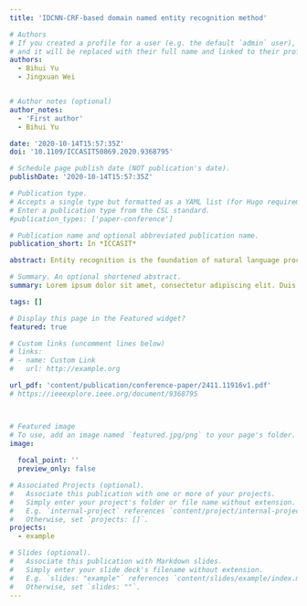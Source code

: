 ```yaml
---
title: 'IDCNN-CRF-based domain named entity recognition method'

# Authors
# If you created a profile for a user (e.g. the default `admin` user), write the username (folder name) here
# and it will be replaced with their full name and linked to their profile.
authors:
  - Bihui Yu
  - Jingxuan Wei


# Author notes (optional)
author_notes:
  - 'First author'
  - Bihui Yu

date: '2020-10-14T15:57:35Z'
doi: '10.1109/ICCASIT50869.2020.9368795'

# Schedule page publish date (NOT publication's date).
publishDate: '2020-10-14T15:57:35Z'

# Publication type.
# Accepts a single type but formatted as a YAML list (for Hugo requirements).
# Enter a publication type from the CSL standard.
#publication_types: ['paper-conference']

# Publication name and optional abbreviated publication name.
publication_short: In *ICCASIT*

abstract: Entity recognition is the foundation of natural language processing. For traditional methods, a large number of manual annotations are required, and the accuracy of the model is low and the speed is slow. The word vector model cannot recognize unregistered words well. This paper proposes an entity recognition method based on character embedding, Iterated Dilated Convolutional Neural Networks (IDCNN) and Conditional Random Fields (CRF). Combining the characteristics of iterative dilation convolutional neural network GPU parallel operation and long-term and short-term memory, the ability of word vectors to express the meaning of unregistered words, and the excellent learning ability of conditional random fields for labeling rules, a character+IDCNN+CRF named entity is constructed Identify the model. Based on the corpus in the field of military equipment, the experiment shows that the method can distinguish the equipment name and organization name excellently in a certain dimension character vector. The F-1 value in the test corpus exceeds 94%. For military equipment domain entity recognition has a better effect, and the prediction speed has been greatly improved compared to before.

# Summary. An optional shortened abstract.
summary: Lorem ipsum dolor sit amet, consectetur adipiscing elit. Duis posuere tellus ac convallis placerat. Proin tincidunt magna sed ex sollicitudin condimentum.

tags: []

# Display this page in the Featured widget?
featured: true

# Custom links (uncomment lines below)
# links:
# - name: Custom Link
#   url: http://example.org

url_pdf: 'content/publication/conference-paper/2411.11916v1.pdf'
# https://ieeexplore.ieee.org/document/9368795



# Featured image
# To use, add an image named `featured.jpg/png` to your page's folder.
image:
  
  focal_point: ''
  preview_only: false

# Associated Projects (optional).
#   Associate this publication with one or more of your projects.
#   Simply enter your project's folder or file name without extension.
#   E.g. `internal-project` references `content/project/internal-project/index.md`.
#   Otherwise, set `projects: []`.
projects:
  - example

# Slides (optional).
#   Associate this publication with Markdown slides.
#   Simply enter your slide deck's filename without extension.
#   E.g. `slides: "example"` references `content/slides/example/index.md`.
#   Otherwise, set `slides: ""`.
---
```



